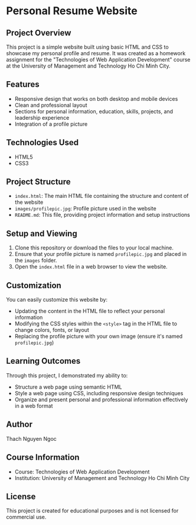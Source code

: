 # Personal Resume Website

## Project Overview

This project is a simple website built using basic HTML and CSS to showcase my personal profile and resume. It was created as a homework assignment for the "Technologies of Web Application Development" course at the University of Management and Technology Ho Chi Minh City.

## Features

- Responsive design that works on both desktop and mobile devices
- Clean and professional layout
- Sections for personal information, education, skills, projects, and leadership experience
- Integration of a profile picture

## Technologies Used

- HTML5
- CSS3

## Project Structure

- `index.html`: The main HTML file containing the structure and content of the website
- `images/profilepic.jpg`: Profile picture used in the website
- `README.md`: This file, providing project information and setup instructions

## Setup and Viewing

1. Clone this repository or download the files to your local machine.
2. Ensure that your profile picture is named `profilepic.jpg` and placed in the `images` folder.
3. Open the `index.html` file in a web browser to view the website.

## Customization

You can easily customize this website by:

- Updating the content in the HTML file to reflect your personal information
- Modifying the CSS styles within the `<style>` tag in the HTML file to change colors, fonts, or layout
- Replacing the profile picture with your own image (ensure it's named `profilepic.jpg`)

## Learning Outcomes

Through this project, I demonstrated my ability to:

- Structure a web page using semantic HTML
- Style a web page using CSS, including responsive design techniques
- Organize and present personal and professional information effectively in a web format

## Author

Thach Nguyen Ngoc

## Course Information

- Course: Technologies of Web Application Development
- Institution: University of Management and Technology Ho Chi Minh City

## License

This project is created for educational purposes and is not licensed for commercial use.
